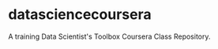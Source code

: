 datasciencecoursera
===================

A training Data Scientist's Toolbox Coursera Class Repository.
